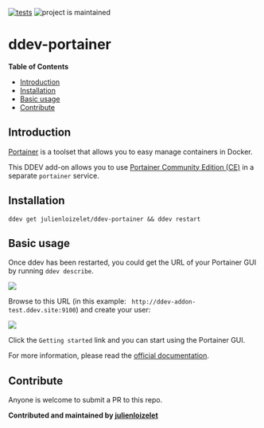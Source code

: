 [![tests](https://github.com/julienloizelet/ddev-portainer/actions/workflows/tests.yml/badge.svg)](https://github.com/julienloizelet/ddev-portainer/actions/workflows/tests.yml) ![project is maintained](https://img.shields.io/maintenance/yes/2023.svg)

# ddev-portainer

<!-- START doctoc generated TOC please keep comment here to allow auto update -->
<!-- DON'T EDIT THIS SECTION, INSTEAD RE-RUN doctoc TO UPDATE -->
**Table of Contents**

- [Introduction](#introduction)
- [Installation](#installation)
- [Basic usage](#basic-usage)
- [Contribute](#contribute)

<!-- END doctoc generated TOC please keep comment here to allow auto update -->

## Introduction

[Portainer](https://www.portainer.io/) is a toolset that allows you to easy manage containers in Docker.

This DDEV add-on allows you to use [Portainer Community Edition (CE)](https://docs.portainer.io/#about-portainer) in a separate `portainer` service.


## Installation

`ddev get julienloizelet/ddev-portainer && ddev restart`

## Basic usage

Once ddev has been restarted, you could get the URL of your Portainer GUI by running `ddev describe`.

![](/home/julien/workspace/ddev/add-ons/ddev-portainer/images/ddev-describe.jpg)

Browse to this URL (in this example: ` http://ddev-addon-test.ddev.site:9100`) and create your user:

![](/home/julien/workspace/ddev/add-ons/ddev-portainer/images/create-user.jpg)



Click the `Getting started` link and you can start using the Portainer GUI.

For more information, please read the [official documentation](https://docs.portainer.io/user/home).

## Contribute

Anyone is welcome to submit a PR to this repo.


**Contributed and maintained by [julienloizelet](https://github.com/julienloizelet)**

